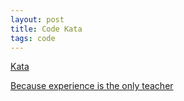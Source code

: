 ```yaml
---
layout: post
title: Code Kata
tags: code
---
```


[Kata](http://www.wikiwand.com/en/Kata)

[Because experience is the only teacher](http://codekata.com/)